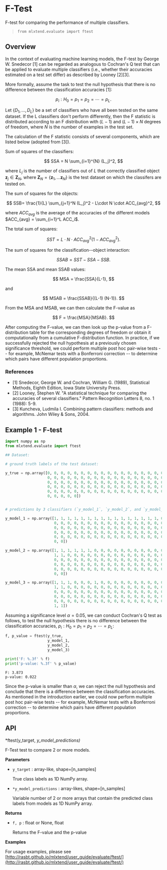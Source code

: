 # F-Test

F-test for comparing the performance of multiple classifiers.

> `from mlxtend.evaluate import ftest`    

## Overview

In the context of evaluating machine learning models, the F-test by George W. Snedecor [1] can be regarded as analogous to Cochran's Q test that can be applied to evaluate multiple classifiers (i.e., whether their accuracies estimated on a test set differ) as described by Looney [2][3]. 

More formally, assume the task to test the null hypothesis that there is no difference between the classification accuracies [1]: 

$$p_i: H_0 = p_1 = p_2 = \cdots = p_L.$$

Let $\{D_1, \dots , D_L\}$ be a set of classifiers who have all been tested on the same dataset. If the L classifiers don't perform differently, then the F statistic is distributed according to an F distribution with $(L-1$) and $(L-1)\times N$ degrees of freedom, where $N$ is the number of examples in the test set.

The calculation of the F statistic consists of several components, which are listed below (adopted from [3]).

Sum of squares of the classifiers:

$$
SSA = N \sum_{i=1}^{N} (L_j)^2,
$$


where $L_j$ is the number of classifiers out of $L$ that correctly classified object $\mathbf{z}_j \in \mathbf{Z}_{N}$, where $\mathbf{Z}_{N} = \{\mathbf{z}_1, ... \mathbf{z}_{N}\}$ is the test dataset on which the classifers are tested on.

The sum of squares for the objects:

$$
SSB= \frac{1}{L} \sum_{j=1}^N (L_j)^2 - L\cdot N \cdot ACC_{avg}^2,
$$

where $ACC_{avg}$ is the average of the accuracies of the different models $ACC_{avg} = \sum_{i=1}^L ACC_i$.

The total sum of squares:

$$
SST = L\cdot N \cdot ACC_{avg}^2 (1 - ACC_{avg}^2).
$$

The sum of squares for the classification--object interaction:

$$
SSAB = SST - SSA - SSB.
$$

The mean SSA and mean SSAB values:

$$
MSA = \frac{SSA}{L-1},
$$

and

$$
MSAB = \frac{SSAB}{(L-1) (N-1)}.
$$

From the MSA and MSAB, we can then calculate the F-value as

$$
F = \frac{MSA}{MSAB}.
$$


After computing the F-value, we can then look up the p-value from a F-distribution table for the corresponding degrees of freedom or obtain it computationally from a cumulative F-distribution function. In practice, if we successfully rejected the null hypothesis at a previously chosen significance threshold, we could perform multiple post hoc pair-wise tests -- for example, McNemar tests with a Bonferroni correction -- to determine which pairs have different population proportions.


### References

- [1]  Snedecor, George W. and Cochran, William G. (1989), Statistical Methods, Eighth Edition, Iowa State University Press.
- [2] Looney, Stephen W. "A statistical technique for comparing the accuracies of several classifiers." Pattern Recognition Letters 8, no. 1 (1988): 5-9.
- [3] Kuncheva, Ludmila I. Combining pattern classifiers: methods and algorithms. John Wiley & Sons, 2004.



## Example 1 - F-test


```python
import numpy as np
from mlxtend.evaluate import ftest

## Dataset:

# ground truth labels of the test dataset:

y_true = np.array([0, 0, 0, 0, 0, 0, 0, 0, 0, 0, 0, 0, 0, 0, 0, 0, 0, 0, 0,
                   0, 0, 0, 0, 0, 0, 0, 0, 0, 0, 0, 0, 0, 0, 0, 0, 0, 0, 0,
                   0, 0, 0, 0, 0, 0, 0, 0, 0, 0, 0, 0, 0, 0, 0, 0, 0, 0, 0,
                   0, 0, 0, 0, 0, 0, 0, 0, 0, 0, 0, 0, 0, 0, 0, 0, 0, 0, 0,
                   0, 0, 0, 0, 0, 0, 0, 0, 0, 0, 0, 0, 0, 0, 0, 0, 0, 0, 0,
                   0, 0, 0, 0, 0])


# predictions by 3 classifiers (`y_model_1`, `y_model_2`, and `y_model_3`):

y_model_1 = np.array([1, 1, 1, 1, 1, 1, 1, 1, 1, 1, 1, 1, 1, 1, 1, 1, 0, 0, 0, 0,
                      0, 0, 0, 0, 0, 0, 0, 0, 0, 0, 0, 0, 0, 0, 0, 0, 0, 0, 0, 0,
                      0, 0, 0, 0, 0, 0, 0, 0, 0, 0, 0, 0, 0, 0, 0, 0, 0, 0, 0, 0,
                      0, 0, 0, 0, 0, 0, 0, 0, 0, 0, 0, 0, 0, 0, 0, 0, 0, 0, 0, 0,
                      0, 0, 0, 0, 0, 0, 0, 0, 0, 0, 0, 0, 0, 0, 0, 0, 0, 0,
                      0, 0])

y_model_2 = np.array([1, 1, 1, 1, 1, 1, 0, 0, 0, 0, 0, 0, 0, 0, 0, 0, 0, 0, 0, 0,
                      1, 1, 0, 0, 0, 0, 0, 0, 0, 0, 0, 0, 0, 0, 0, 0, 0, 0, 0, 0,
                      0, 0, 0, 0, 0, 0, 0, 0, 0, 0, 0, 0, 0, 0, 0, 0, 0, 0, 0, 0,
                      0, 0, 0, 0, 0, 0, 0, 0, 0, 0, 0, 0, 0, 0, 0, 0, 0, 0, 0, 0,
                      0, 0, 0, 0, 0, 0, 0, 0, 0, 0, 0, 0, 0, 0, 0, 0, 0, 0,
                      0, 0])

y_model_3 = np.array([1, 1, 1, 0, 0, 0, 1, 0, 0, 0, 0, 0, 0, 0, 0, 0, 0, 0, 0, 0,
                      1, 1, 0, 0, 0, 0, 0, 0, 0, 0, 0, 0, 0, 0, 0, 0, 0, 0, 0, 0,
                      0, 0, 0, 0, 0, 0, 0, 0, 0, 0, 0, 0, 0, 0, 0, 0, 0, 0, 0, 0,
                      0, 0, 0, 0, 0, 0, 0, 0, 0, 0, 0, 0, 0, 0, 0, 0, 0, 0, 0, 0,
                      0, 0, 0, 0, 0, 0, 0, 0, 0, 0, 0, 0, 0, 0, 0, 0, 0, 0,
                      1, 1])
```

Assuming a significance level $\alpha=0.05$, we can conduct Cochran's Q test as follows, to test the null hypothesis there is no difference between the classification accuracies, $p_i: H_0 = p_1 = p_2 = \cdots = p_L$:


```python
f, p_value = ftest(y_true, 
                   y_model_1, 
                   y_model_2, 
                   y_model_3)

print('F: %.3f' % f)
print('p-value: %.3f' % p_value)
```

    F: 3.873
    p-value: 0.022


Since the p-value is smaller than $\alpha$, we can reject the null hypothesis and conclude that there is a difference between the classification accuracies. As mentioned in the introduction earlier, we could now perform multiple post hoc pair-wise tests -- for example, McNemar tests with a Bonferroni correction -- to determine which pairs have different population proportions.

## API


*ftest(y_target, *y_model_predictions)*

F-Test test to compare 2 or more models.

**Parameters**

- `y_target` : array-like, shape=[n_samples]

    True class labels as 1D NumPy array.


- `*y_model_predictions` : array-likes, shape=[n_samples]

    Variable number of 2 or more arrays that
    contain the predicted class labels
    from models as 1D NumPy array.

**Returns**


- `f, p` : float or None, float

    Returns the F-value and the p-value

**Examples**

For usage examples, please see
    [http://rasbt.github.io/mlxtend/user_guide/evaluate/ftest/](http://rasbt.github.io/mlxtend/user_guide/evaluate/ftest/)


